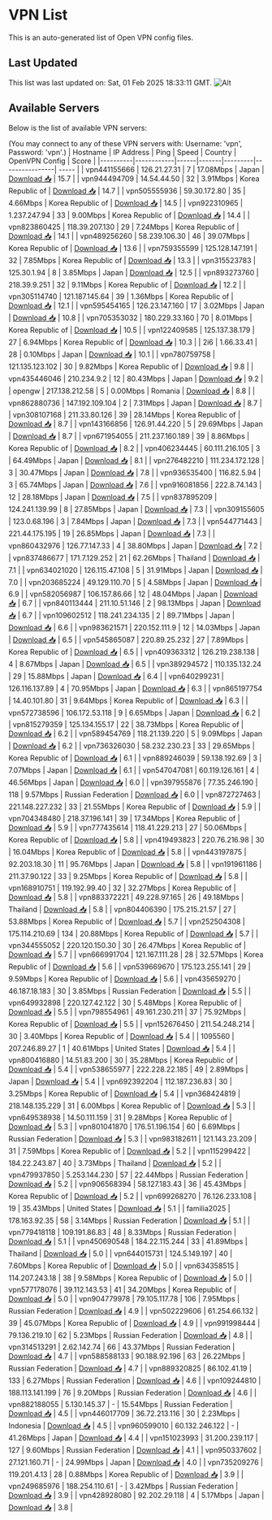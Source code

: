# VPN List

This is an auto-generated list of Open VPN config files.

## Last Updated

This list was last updated on: Sat, 01 Feb 2025 18:33:11 GMT.
![Alt](https://repobeats.axiom.co/api/embed/186b98318ef1479477931607c1ad7d823f12451f.svg "Repobeats analytics image")

## Available Servers

Below is the list of available VPN servers:

(You may connect to any of these VPN servers with: Username: 'vpn', Password: 'vpn'.)
| Hostname | IP Address | Ping | Speed | Country | OpenVPN Config | Score |
|----------|------------|------|-------|---------|----------------| ----- |
| vpn441155666 | 126.21.27.31 | 7 | 17.08Mbps | Japan | [Download 📥](./configs/server_0_JP.ovpn) | 15.7 |
| vpn944494709 | 14.54.44.50 | 32 | 3.91Mbps | Korea Republic of | [Download 📥](./configs/server_1_KR.ovpn) | 14.7 |
| vpn505555936 | 59.30.172.80 | 35 | 4.66Mbps | Korea Republic of | [Download 📥](./configs/server_2_KR.ovpn) | 14.5 |
| vpn922310965 | 1.237.247.94 | 33 | 9.00Mbps | Korea Republic of | [Download 📥](./configs/server_3_KR.ovpn) | 14.4 |
| vpn823860425 | 118.39.207.130 | 29 | 7.24Mbps | Korea Republic of | [Download 📥](./configs/server_4_KR.ovpn) | 14.1 |
| vpn489256260 | 58.239.106.30 | 46 | 39.07Mbps | Korea Republic of | [Download 📥](./configs/server_5_KR.ovpn) | 13.6 |
| vpn759355599 | 125.128.147.191 | 32 | 7.85Mbps | Korea Republic of | [Download 📥](./configs/server_6_KR.ovpn) | 13.3 |
| vpn315523783 | 125.30.1.94 | 8 | 3.85Mbps | Japan | [Download 📥](./configs/server_7_JP.ovpn) | 12.5 |
| vpn893273760 | 218.39.9.251 | 32 | 9.11Mbps | Korea Republic of | [Download 📥](./configs/server_8_KR.ovpn) | 12.2 |
| vpn305114740 | 121.187.145.64 | 39 | 1.36Mbps | Korea Republic of | [Download 📥](./configs/server_9_KR.ovpn) | 12.1 |
| vpn595454165 | 126.23.147.160 | 17 | 3.02Mbps | Japan | [Download 📥](./configs/server_10_JP.ovpn) | 10.8 |
| vpn705353032 | 180.229.33.160 | 70 | 8.01Mbps | Korea Republic of | [Download 📥](./configs/server_11_KR.ovpn) | 10.5 |
| vpn122409585 | 125.137.38.179 | 27 | 6.94Mbps | Korea Republic of | [Download 📥](./configs/server_12_KR.ovpn) | 10.3 |
| 2i6 | 1.66.33.41 | 28 | 0.10Mbps | Japan | [Download 📥](./configs/server_13_JP.ovpn) | 10.1 |
| vpn780759758 | 121.135.123.102 | 30 | 9.82Mbps | Korea Republic of | [Download 📥](./configs/server_14_KR.ovpn) | 9.8 |
| vpn435446046 | 210.234.9.2 | 12 | 80.43Mbps | Japan | [Download 📥](./configs/server_15_JP.ovpn) | 9.2 |
| opengw | 217.138.212.58 | 5 | 0.00Mbps | Romania | [Download 📥](./configs/server_16_RO.ovpn) | 8.8 |
| vpn862880736 | 147.192.109.104 | 2 | 7.31Mbps | Japan | [Download 📥](./configs/server_17_JP.ovpn) | 8.7 |
| vpn308107168 | 211.33.80.126 | 39 | 28.14Mbps | Korea Republic of | [Download 📥](./configs/server_18_KR.ovpn) | 8.7 |
| vpn143166856 | 126.91.44.220 | 5 | 29.69Mbps | Japan | [Download 📥](./configs/server_19_JP.ovpn) | 8.7 |
| vpn671954055 | 211.237.160.189 | 39 | 8.86Mbps | Korea Republic of | [Download 📥](./configs/server_20_KR.ovpn) | 8.2 |
| vpn406234445 | 60.111.216.105 | 3 | 64.49Mbps | Japan | [Download 📥](./configs/server_21_JP.ovpn) | 8.1 |
| vpn276482210 | 111.234.172.128 | 3 | 30.47Mbps | Japan | [Download 📥](./configs/server_22_JP.ovpn) | 7.8 |
| vpn936535400 | 116.82.5.94 | 3 | 65.74Mbps | Japan | [Download 📥](./configs/server_23_JP.ovpn) | 7.6 |
| vpn916081856 | 222.8.74.143 | 12 | 28.18Mbps | Japan | [Download 📥](./configs/server_24_JP.ovpn) | 7.5 |
| vpn837895209 | 124.241.139.99 | 8 | 27.85Mbps | Japan | [Download 📥](./configs/server_25_JP.ovpn) | 7.3 |
| vpn309155605 | 123.0.68.196 | 3 | 7.84Mbps | Japan | [Download 📥](./configs/server_26_JP.ovpn) | 7.3 |
| vpn544771443 | 221.44.175.195 | 19 | 26.85Mbps | Japan | [Download 📥](./configs/server_27_JP.ovpn) | 7.3 |
| vpn860432976 | 126.77.147.33 | 4 | 38.80Mbps | Japan | [Download 📥](./configs/server_28_JP.ovpn) | 7.2 |
| vpn837486677 | 171.7.129.252 | 21 | 62.26Mbps | Thailand | [Download 📥](./configs/server_29_TH.ovpn) | 7.1 |
| vpn634021020 | 126.115.47.108 | 5 | 31.91Mbps | Japan | [Download 📥](./configs/server_30_JP.ovpn) | 7.0 |
| vpn203685224 | 49.129.110.70 | 5 | 4.58Mbps | Japan | [Download 📥](./configs/server_31_JP.ovpn) | 6.9 |
| vpn582056987 | 106.157.86.66 | 12 | 48.04Mbps | Japan | [Download 📥](./configs/server_32_JP.ovpn) | 6.7 |
| vpn840113444 | 211.10.51.146 | 2 | 98.13Mbps | Japan | [Download 📥](./configs/server_33_JP.ovpn) | 6.7 |
| vpn109602512 | 118.241.234.135 | 2 | 89.71Mbps | Japan | [Download 📥](./configs/server_34_JP.ovpn) | 6.6 |
| vpn983621571 | 220.152.111.9 | 12 | 14.03Mbps | Japan | [Download 📥](./configs/server_35_JP.ovpn) | 6.5 |
| vpn545865087 | 220.89.25.232 | 27 | 7.89Mbps | Korea Republic of | [Download 📥](./configs/server_36_KR.ovpn) | 6.5 |
| vpn409363312 | 126.219.238.138 | 4 | 8.67Mbps | Japan | [Download 📥](./configs/server_37_JP.ovpn) | 6.5 |
| vpn389294572 | 110.135.132.24 | 29 | 15.88Mbps | Japan | [Download 📥](./configs/server_38_JP.ovpn) | 6.4 |
| vpn640299231 | 126.116.137.89 | 4 | 70.95Mbps | Japan | [Download 📥](./configs/server_39_JP.ovpn) | 6.3 |
| vpn865197754 | 14.40.101.80 | 31 | 9.64Mbps | Korea Republic of | [Download 📥](./configs/server_40_KR.ovpn) | 6.3 |
| vpn572738596 | 106.172.53.118 | 9 | 6.65Mbps | Japan | [Download 📥](./configs/server_41_JP.ovpn) | 6.2 |
| vpn815279359 | 125.134.155.17 | 22 | 38.73Mbps | Korea Republic of | [Download 📥](./configs/server_42_KR.ovpn) | 6.2 |
| vpn589454769 | 118.21.139.220 | 5 | 9.09Mbps | Japan | [Download 📥](./configs/server_43_JP.ovpn) | 6.2 |
| vpn736326030 | 58.232.230.23 | 33 | 29.65Mbps | Korea Republic of | [Download 📥](./configs/server_44_KR.ovpn) | 6.1 |
| vpn889246039 | 59.138.192.69 | 3 | 7.07Mbps | Japan | [Download 📥](./configs/server_45_JP.ovpn) | 6.1 |
| vpn547047081 | 60.119.126.161 | 4 | 46.56Mbps | Japan | [Download 📥](./configs/server_46_JP.ovpn) | 6.0 |
| vpn397955876 | 77.35.246.190 | 118 | 9.57Mbps | Russian Federation | [Download 📥](./configs/server_47_RU.ovpn) | 6.0 |
| vpn872727463 | 221.148.227.232 | 33 | 21.55Mbps | Korea Republic of | [Download 📥](./configs/server_48_KR.ovpn) | 5.9 |
| vpn704348480 | 218.37.196.141 | 39 | 17.34Mbps | Korea Republic of | [Download 📥](./configs/server_49_KR.ovpn) | 5.9 |
| vpn777435614 | 118.41.229.213 | 27 | 50.06Mbps | Korea Republic of | [Download 📥](./configs/server_50_KR.ovpn) | 5.8 |
| vpn419493823 | 220.76.216.98 | 30 | 16.04Mbps | Korea Republic of | [Download 📥](./configs/server_51_KR.ovpn) | 5.8 |
| vpn443197875 | 92.203.18.30 | 11 | 95.76Mbps | Japan | [Download 📥](./configs/server_52_JP.ovpn) | 5.8 |
| vpn191961186 | 211.37.90.122 | 33 | 9.25Mbps | Korea Republic of | [Download 📥](./configs/server_53_KR.ovpn) | 5.8 |
| vpn168910751 | 119.192.99.40 | 32 | 32.27Mbps | Korea Republic of | [Download 📥](./configs/server_54_KR.ovpn) | 5.8 |
| vpn883372221 | 49.228.97.165 | 26 | 49.18Mbps | Thailand | [Download 📥](./configs/server_55_TH.ovpn) | 5.8 |
| vpn804406390 | 175.215.21.57 | 27 | 53.88Mbps | Korea Republic of | [Download 📥](./configs/server_56_KR.ovpn) | 5.7 |
| vpn252504308 | 175.114.210.69 | 134 | 20.88Mbps | Korea Republic of | [Download 📥](./configs/server_57_KR.ovpn) | 5.7 |
| vpn344555052 | 220.120.150.30 | 30 | 26.47Mbps | Korea Republic of | [Download 📥](./configs/server_58_KR.ovpn) | 5.7 |
| vpn666991704 | 121.167.111.28 | 28 | 32.57Mbps | Korea Republic of | [Download 📥](./configs/server_59_KR.ovpn) | 5.6 |
| vpn539669670 | 175.123.255.141 | 29 | 9.59Mbps | Korea Republic of | [Download 📥](./configs/server_60_KR.ovpn) | 5.6 |
| vpn435659270 | 46.187.18.183 | 30 | 3.85Mbps | Russian Federation | [Download 📥](./configs/server_61_RU.ovpn) | 5.5 |
| vpn649932898 | 220.127.42.122 | 30 | 5.48Mbps | Korea Republic of | [Download 📥](./configs/server_62_KR.ovpn) | 5.5 |
| vpn798554961 | 49.161.230.211 | 37 | 75.92Mbps | Korea Republic of | [Download 📥](./configs/server_63_KR.ovpn) | 5.5 |
| vpn152676450 | 211.54.248.214 | 30 | 3.40Mbps | Korea Republic of | [Download 📥](./configs/server_64_KR.ovpn) | 5.4 |
| 1095560 | 207.246.89.27 | 1 | 40.61Mbps | United States | [Download 📥](./configs/server_65_US.ovpn) | 5.4 |
| vpn800416880 | 14.51.83.200 | 30 | 35.28Mbps | Korea Republic of | [Download 📥](./configs/server_66_KR.ovpn) | 5.4 |
| vpn538655977 | 222.228.22.185 | 49 | 2.89Mbps | Japan | [Download 📥](./configs/server_67_JP.ovpn) | 5.4 |
| vpn692392204 | 112.187.236.83 | 30 | 3.25Mbps | Korea Republic of | [Download 📥](./configs/server_68_KR.ovpn) | 5.4 |
| vpn368424819 | 218.148.135.229 | 31 | 6.00Mbps | Korea Republic of | [Download 📥](./configs/server_69_KR.ovpn) | 5.3 |
| vpn649538938 | 14.50.111.159 | 31 | 9.28Mbps | Korea Republic of | [Download 📥](./configs/server_70_KR.ovpn) | 5.3 |
| vpn801041870 | 176.51.196.154 | 60 | 6.69Mbps | Russian Federation | [Download 📥](./configs/server_71_RU.ovpn) | 5.3 |
| vpn983182611 | 121.143.23.209 | 31 | 7.59Mbps | Korea Republic of | [Download 📥](./configs/server_72_KR.ovpn) | 5.2 |
| vpn115299422 | 184.22.243.87 | 40 | 3.73Mbps | Thailand | [Download 📥](./configs/server_73_TH.ovpn) | 5.2 |
| vpn479937850 | 5.253.144.230 | 57 | 22.44Mbps | Russian Federation | [Download 📥](./configs/server_74_RU.ovpn) | 5.2 |
| vpn906568394 | 58.127.183.43 | 36 | 45.43Mbps | Korea Republic of | [Download 📥](./configs/server_75_KR.ovpn) | 5.2 |
| vpn699268270 | 76.126.233.108 | 19 | 35.43Mbps | United States | [Download 📥](./configs/server_76_US.ovpn) | 5.1 |
| familia2025 | 178.163.92.35 | 58 | 3.14Mbps | Russian Federation | [Download 📥](./configs/server_77_RU.ovpn) | 5.1 |
| vpn779418118 | 109.191.86.83 | 48 | 8.33Mbps | Russian Federation | [Download 📥](./configs/server_78_RU.ovpn) | 5.1 |
| vpn450690548 | 184.22.115.244 | 33 | 41.89Mbps | Thailand | [Download 📥](./configs/server_79_TH.ovpn) | 5.0 |
| vpn644015731 | 124.5.149.197 | 40 | 7.60Mbps | Korea Republic of | [Download 📥](./configs/server_80_KR.ovpn) | 5.0 |
| vpn634358515 | 114.207.243.18 | 38 | 9.58Mbps | Korea Republic of | [Download 📥](./configs/server_81_KR.ovpn) | 5.0 |
| vpn577178076 | 39.112.143.53 | 41 | 34.20Mbps | Korea Republic of | [Download 📥](./configs/server_82_KR.ovpn) | 5.0 |
| vpn904779978 | 79.105.117.78 | 106 | 7.95Mbps | Russian Federation | [Download 📥](./configs/server_83_RU.ovpn) | 4.9 |
| vpn502229606 | 61.254.66.132 | 39 | 45.07Mbps | Korea Republic of | [Download 📥](./configs/server_84_KR.ovpn) | 4.9 |
| vpn991998444 | 79.136.219.10 | 62 | 5.23Mbps | Russian Federation | [Download 📥](./configs/server_85_RU.ovpn) | 4.8 |
| vpn314513291 | 2.62.142.74 | 66 | 43.37Mbps | Russian Federation | [Download 📥](./configs/server_86_RU.ovpn) | 4.7 |
| vpn588588133 | 90.188.92.196 | 63 | 26.22Mbps | Russian Federation | [Download 📥](./configs/server_87_RU.ovpn) | 4.7 |
| vpn889320825 | 86.102.41.19 | 133 | 6.27Mbps | Russian Federation | [Download 📥](./configs/server_88_RU.ovpn) | 4.6 |
| vpn109244810 | 188.113.141.199 | 76 | 9.20Mbps | Russian Federation | [Download 📥](./configs/server_89_RU.ovpn) | 4.6 |
| vpn882188055 | 5.130.145.37 | - | 15.54Mbps | Russian Federation | [Download 📥](./configs/server_90_RU.ovpn) | 4.5 |
| vpn446017709 | 36.72.213.116 | 30 | 2.23Mbps | Indonesia | [Download 📥](./configs/server_91_ID.ovpn) | 4.5 |
| vpn960599010 | 60.132.246.122 | - | 41.26Mbps | Japan | [Download 📥](./configs/server_92_JP.ovpn) | 4.4 |
| vpn151023993 | 31.200.239.117 | 127 | 9.60Mbps | Russian Federation | [Download 📥](./configs/server_93_RU.ovpn) | 4.1 |
| vpn950337602 | 27.121.160.71 | - | 24.99Mbps | Japan | [Download 📥](./configs/server_94_JP.ovpn) | 4.0 |
| vpn735209276 | 119.201.4.13 | 28 | 0.88Mbps | Korea Republic of | [Download 📥](./configs/server_95_KR.ovpn) | 3.9 |
| vpn249685976 | 188.254.110.61 | - | 3.42Mbps | Russian Federation | [Download 📥](./configs/server_96_RU.ovpn) | 3.9 |
| vpn428928080 | 92.202.29.118 | 4 | 5.17Mbps | Japan | [Download 📥](./configs/server_97_JP.ovpn) | 3.8 |
